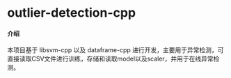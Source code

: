 # outlier-detection-cpp

#### 介绍
本项目基于 libsvm-cpp 以及 dataframe-cpp 进行开发，主要用于异常检测，可直接读取CSV文件进行训练，存储和读取model以及scaler，并用于在线异常检测。
